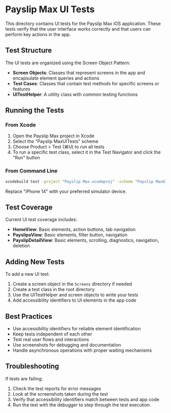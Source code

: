 # Payslip Max UI Tests

This directory contains UI tests for the Payslip Max iOS application. These tests verify that the user interface works correctly and that users can perform key actions in the app.

## Test Structure

The UI tests are organized using the Screen Object Pattern:

- **Screen Objects**: Classes that represent screens in the app and encapsulate element queries and actions
- **Test Cases**: Classes that contain test methods for specific screens or features
- **UITestHelper**: A utility class with common testing functions

## Running the Tests

### From Xcode

1. Open the Payslip Max project in Xcode
2. Select the "Payslip MaxUITests" scheme
3. Choose Product > Test (⌘U) to run all tests
4. To run a specific test class, select it in the Test Navigator and click the "Run" button

### From Command Line

```bash
xcodebuild test -project "Payslip Max.xcodeproj" -scheme "Payslip MaxUITests" -destination "platform=iOS Simulator,name=iPhone 14"
```

Replace "iPhone 14" with your preferred simulator device.

## Test Coverage

Current UI test coverage includes:

- **HomeView**: Basic elements, action buttons, tab navigation
- **PayslipsView**: Basic elements, filter button, navigation
- **PayslipDetailView**: Basic elements, scrolling, diagnostics, navigation, deletion

## Adding New Tests

To add a new UI test:

1. Create a screen object in the `Screens` directory if needed
2. Create a test class in the root directory
3. Use the UITestHelper and screen objects to write your tests
4. Add accessibility identifiers to UI elements in the app code

## Best Practices

- Use accessibility identifiers for reliable element identification
- Keep tests independent of each other
- Test real user flows and interactions
- Use screenshots for debugging and documentation
- Handle asynchronous operations with proper waiting mechanisms

## Troubleshooting

If tests are failing:

1. Check the test reports for error messages
2. Look at the screenshots taken during the test
3. Verify that accessibility identifiers match between tests and app code
4. Run the test with the debugger to step through the test execution 